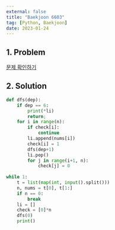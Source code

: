 ```yaml
---
external: false
title: "Baekjoon 6603"
tag: [Python, Baekjoon]
date: 2023-01-24
---
```


## 1. Problem

[문제 확인하기](https://www.acmicpc.net/problem/6603)

## 2. Solution

```python
def dfs(dep):
    if dep == 6:
        print(*li)
        return;
    for i in range(n):
        if check[i]:
            continue
        li.append(nums[i])
        check[i] = 1
        dfs(dep+1)
        li.pop()
        for j in range(i+1, n):
            check[j] = 0
        
while 1:
    t = list(map(int, input().split()))
    n, nums = t[0], t[1:]
    if n == 0:
        break
    li = []
    check = [0]*n
    dfs(0)
    print()
```
